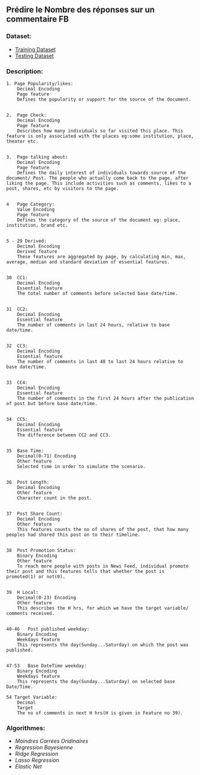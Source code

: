 ## Prédire le Nombre des réponses sur un commentaire FB 

### **Dataset**:
- [Training Dataset](https://raw.githubusercontent.com/AIClubFSJEGJ/datasets/master/regression/facebook-comments/Features_Variant_1.csv)
- [Testing Dataset](https://raw.githubusercontent.com/AIClubFSJEGJ/datasets/master/regression/facebook-comments/Test_Case_1.csv)

### **Description**:
    1. Page Popularity/likes:
        Decimal Encoding
        Page feature
        Defines the popularity or support for the source of the document.


    2.  Page Check:
        Decimal Encoding
        Page feature
        Describes how many individuals so far visited this place. This feature is only associated with the places eg:some institution, place, theater etc.


    3.  Page talking about:
        Decimal Encoding
        Page feature
        Defines the daily interest of individuals towards source of the document/ Post. The people who actually come back to the page, after liking the page. This include activities such as comments, likes to a post, shares, etc by visitors to the page.


    4   Page Category:
        Value Encoding
        Page feature
        Defines the category of the source of the document eg: place, institution, brand etc.


    5 - 29 Derived:
        Decimal Encoding
        Derived feature
        These features are aggregated by page, by calculating min, max, average, median and standard deviation of essential features.


    30  CC1:
        Decimal Encoding
        Essential feature
        The total number of comments before selected base date/time.


    31  CC2:
        Decimal Encoding
        Essential feature
        The number of comments in last 24 hours, relative to base date/time.


    32  CC3:
        Decimal Encoding
        Essential feature
        The number of comments in last 48 to last 24 hours relative to base date/time.


    33  CC4:
        Decimal Encoding
        Essential feature
        The number of comments in the first 24 hours after the publication of post but before base date/time.


    34  CC5:
        Decimal Encoding
        Essential feature
        The difference between CC2 and CC3.


    35  Base Time:
        Decimal(0-71) Encoding
        Other feature
        Selected time in order to simulate the scenario.


    36  Post Length:
        Decimal Encoding
        Other feature
        Character count in the post.


    37  Post Share Count:
        Decimal Encoding
        Other feature
        This features counts the no of shares of the post, that how many peoples had shared this post on to their timeline.


    38  Post Promotion Status:
        Binary Encoding
        Other feature
        To reach more people with posts in News Feed, individual promote their post and this features tells that whether the post is promoted(1) or not(0).


    39  H Local:
        Decimal(0-23) Encoding
        Other feature
        This describes the H hrs, for which we have the target variable/ comments received.


    40-46   Post published weekday:
        Binary Encoding
        Weekdays feature
        This represents the day(Sunday...Saturday) on which the post was published.


    47-53   Base DateTime weekday:
        Binary Encoding
        Weekdays feature
        This represents the day(Sunday...Saturday) on selected base Date/Time.

    54 Target Variable:
        Decimal
        Target
        The no of comments in next H hrs(H is given in Feature no 39).


### **Algorithmes**:
- _Moindres Carrées Oridinaires_
- _Regression Bayesienne_
- _Ridge Regression_
- _Lasso Regression_
- _Elastic Net_